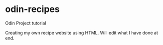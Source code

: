 # odin-recipes
Odin Project tutorial

Creating my own recipe website using HTML. Will edit what I have done at end.